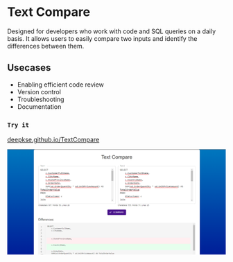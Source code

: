 # Text Compare

Designed for developers who work with code and SQL queries on a daily basis. It allows users to easily compare two inputs and identify the differences between them.

## Usecases
* Enabling efficient code review
* Version control
* Troubleshooting
* Documentation

### `Try it`

[deepkse.github.io/TextCompare](https://deepkse.github.io/TextCompare)

![Text Compare](https://github.com/deepkse/deepkse/blob/main/public/images/TextCompare.png?raw=true)
